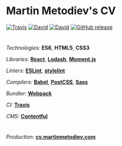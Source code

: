 # Martin Metodiev's CV

[![Travis](https://img.shields.io/travis/martinmethod/cv.svg)](https://travis-ci.org/martinmethod/cv) [![David](https://img.shields.io/david/martinmethod/cv.svg)](https://david-dm.org/martinmethod/cv) [![David](https://img.shields.io/david/dev/martinmethod/cv.svg)](https://david-dm.org/martinmethod/cv?type=dev) [![GitHub release](https://img.shields.io/github/release/martinmethod/cv.svg)](https://github.com/martinmethod/cv/releases/latest)

#

*Technologies:* **ES6**, **HTML5**, **CSS3**

*Libraries:* **[React](https://reactjs.org)**, **[Lodash](https://lodash.com)**, **[Moment.js](http://momentjs.com)**

*Linters:* **[ESLint](https://eslint.org)**, **[stylelint](https://stylelint.io)**

*Compilers:* **[Babel](http://babeljs.io)**, **[PostCSS](https://postcss.org)**, **[Sass](http://sass-lang.com)**

*Bundler:* **[Webpack](http://webpack.js.org)**

*CI:* **[Travis](https://travis-ci.org)**

*CMS:* **[Contentful](https://www.contentful.com)**

#
*Production:* **[cv.martinmetodiev.com](http://cv.martinmetodiev.com)**
